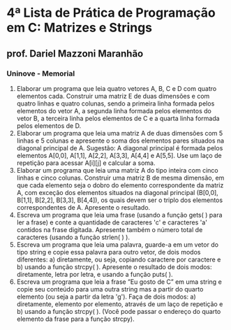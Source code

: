 # 4ª Lista de Prática de Programação em C: Matrizes e Strings #

## prof. Dariel Mazzoni Maranhão ##

### Uninove - Memorial ######

1.	Elaborar um programa que leia quatro vetores A, B, C e D com quatro elementos
cada. Construir uma matriz E de duas dimensões e com quatro linhas e quatro
colunas, sendo a primeira linha formada pelos elementos do vetor A, a segunda
linha formada pelos elementos do vetor B, a terceira linha pelos elementos de C e
a quarta linha formada pelos elementos de D.
2.	Elaborar um programa que leia uma matriz A de duas dimensões com 5 linhas e 5
colunas e apresente o soma dos elementos pares situados na diagonal principal de
A. Sugestão: A diagonal principal é formada pelos elementos A[0,0], A[1,1], A[2,2],
A[3,3], A[4,4] e A[5,5]. Use um laço de repetição para acessar A[i][j] e calcular a
soma.
3.	Elaborar um programa que leia uma matriz A do tipo inteira com cinco linhas e
cinco colunas. Construir uma matriz B de mesma dimensão, em que cada elemento
seja o dobro do elemento correspondente da matriz A, com exceção dos elementos
situados na diagonal principal (B[0,0], B[1,1], B[2,2], B[3,3], B[4,4]), os quais devem
ser o triplo dos elementos correspondentes de A. Apresente o resultado.
4.	Escreva um programa que leia uma frase (usando a função gets( ) para ler a frase)
e conte a quantidade de caracteres 'c' e caracteres 'a' contidos na frase digitada.
Apresente também o número total de caracteres (usando a função strlen( ) ).
5.	Escreva um programa que leia uma palavra, guarde-a em um vetor do tipo string e
copie essa palavra para outro vetor, de dois modos diferentes:
a) diretamente, ou seja, copiando caractere por caractere e
b) usando a função strcpy( ).
Apresente o resultado de dois modos: diretamente, letra por letra, e usando a
função puts( ).
6.	Escreva um programa que leia a frase ”Eu gosto de C” em uma string e copie seu
conteúdo para uma outra string mas a partir do quarto elemento (ou seja a partir da
letra 'g'). Faça de dois modos:
a) diretamente, elemento por elemento, através de um laço de repetição e
b) usando a função strcpy( ). (Você pode passar o endereço do quarto elemento
da frase para a função strcpy).
